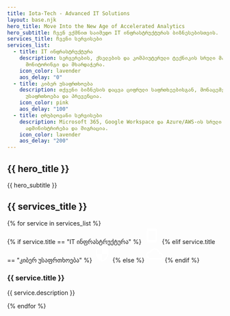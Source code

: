 ```yaml
---
title: Iota-Tech - Advanced IT Solutions
layout: base.njk
hero_title: Move Into the New Age of Accelerated Analytics
hero_subtitle: ჩვენ ვქმნით საიმედო IT ინფრასტრუქტურას ბიზნესებისთვის.
services_title: ჩვენი სერვისები
services_list:
  - title: IT ინფრასტრუქტურა
    description: სერვერების, ქსელების და კომპიუტერული ტექნიკის სრული მართვა,
      მონიტორინგი და მხარდაჭერა.
    icon_color: lavender
    aos_delay: "0"
  - title: კიბერ უსაფრთხოება
    description: თქვენი ბიზნესის დაცვა ციფრული საფრთხეებისგან, მონაცემების
      უსაფრთხოება და პრევენცია.
    icon_color: pink
    aos_delay: "100"
  - title: ღრუბლოვანი სერვისები
    description: Microsoft 365, Google Workspace და Azure/AWS-ის სრული
      ადმინისტრირება და მიგრაცია.
    icon_color: lavender
    aos_delay: "200"
---
```


<section class="hero-section">
    <div class="container">
        <h1>{{ hero_title }}</h1>
        <p>{{ hero_subtitle }}</p>
    </div>
</section>

<section class="services-section">
    <div class="container">
        <div class="section-title" data-aos="fade-up">
            <h2>{{ services_title }}</h2>
        </div>
        <div class="service-list">
            {% for service in services_list %}
            <div class="service-row glass-panel" data-aos="fade-up" data-aos-delay="{{ service.aos_delay }}">
                <div class="service-icon-container">
                    <div class="icon-bg {{ service.icon_color }}">
                        {% if service.title == "IT ინფრასტრუქტურა" %}
                        <svg width="40" height="40" viewBox="0 0 24 24" fill="none" xmlns="http://www.w3.org/2000/svg"><path d="M17 2H7C5.9 2 5.01 2.9 5.01 4L5 20C5 21.1 5.9 22 7 22H17C18.1 22 19 21.1 19 20V4C19 2.9 18.1 2 17 2ZM17 18H7V6H17V18Z" fill="white"/></svg>
                        {% elif service.title == "კიბერ უსაფრთხოება" %}
                        <svg width="40" height="40" viewBox="0 0 24 24" fill="none" xmlns="http://www.w3.org/2000/svg"><path d="M12 1L3 5V11C3 16.55 6.84 21.74 12 23C17.16 21.74 21 16.55 21 11V5L12 1ZM12 12H19C18.47 16.11 15.73 19.78 12 20.93V12H5V6.3L12 3.19V12Z" fill="white"/></svg>
                        {% else %}
                        <svg width="40" height="40" viewBox="0 0 24 24" fill="none" xmlns="http://www.w3.org/2000/svg"><path d="M19.35 10.04C18.67 6.59 15.64 4 12 4C9.11 4 6.6 5.64 5.35 8.04C2.34 8.36 0 10.91 0 14C0 17.31 2.69 20 6 20H19C21.76 20 24 17.76 24 15C24 12.36 21.95 10.22 19.35 10.04ZM19 18H6C3.79 18 2 16.21 2 14C2 11.95 3.53 10.24 5.56 10.03L6.63 9.92L7.13 8.97C8.08 7.14 9.94 6 12 6C14.62 6 16.88 7.86 17.39 10.43L17.69 11.93L19.22 12.04C20.78 12.14 22 13.45 22 15C22 16.65 20.65 18 19 18Z" fill="white"/></svg>
                        {% endif %}
                    </div>
                </div>
                <div class="service-text">
                    <h3>{{ service.title }}</h3>
                    <p>{{ service.description }}</p>
                </div>
            </div>
            {% endfor %}
        </div>
    </div>
</section>